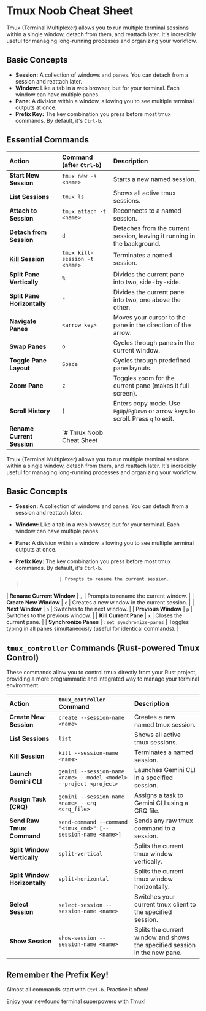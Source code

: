 # Tmux Noob Cheat Sheet

Tmux (Terminal Multiplexer) allows you to run multiple terminal sessions within a single window, detach from them, and reattach later. It's incredibly useful for managing long-running processes and organizing your workflow.

## Basic Concepts
- **Session:** A collection of windows and panes. You can detach from a session and reattach later.
- **Window:** Like a tab in a web browser, but for your terminal. Each window can have multiple panes.
- **Pane:** A division within a window, allowing you to see multiple terminal outputs at once.
- **Prefix Key:** The key combination you press before most tmux commands. By default, it's `Ctrl-b`.

## Essential Commands

| Action                       | Command (after `Ctrl-b`) | Description                                                              |
| :--------------------------- | :----------------------- | :----------------------------------------------------------------------- |
| **Start New Session**        | `tmux new -s <name>`     | Starts a new named session.                                              |
| **List Sessions**            | `tmux ls`                | Shows all active tmux sessions.                                          |
| **Attach to Session**        | `tmux attach -t <name>`  | Reconnects to a named session.                                           |
| **Detach from Session**      | `d`                      | Detaches from the current session, leaving it running in the background. |
| **Kill Session**             | `tmux kill-session -t <name>` | Terminates a named session.                                              |
| **Split Pane Vertically**    | `%`                      | Divides the current pane into two, side-by-side.                         |
| **Split Pane Horizontally**  | `"`                      | Divides the current pane into two, one above the other.                  |
| **Navigate Panes**           | `<arrow key>`            | Moves your cursor to the pane in the direction of the arrow.              |
| **Swap Panes**               | `o`                      | Cycles through panes in the current window.                              |
| **Toggle Pane Layout**       | `Space`                  | Cycles through predefined pane layouts.                                  |
| **Zoom Pane**                | `z`                      | Toggles zoom for the current pane (makes it full screen).                |
| **Scroll History**           | `[`                      | Enters copy mode. Use `PgUp`/`PgDown` or arrow keys to scroll. Press `q` to exit. |
| **Rename Current Session**   | `# Tmux Noob Cheat Sheet

Tmux (Terminal Multiplexer) allows you to run multiple terminal sessions within a single window, detach from them, and reattach later. It's incredibly useful for managing long-running processes and organizing your workflow.

## Basic Concepts
- **Session:** A collection of windows and panes. You can detach from a session and reattach later.
- **Window:** Like a tab in a web browser, but for your terminal. Each window can have multiple panes.
- **Pane:** A division within a window, allowing you to see multiple terminal outputs at once.
- **Prefix Key:** The key combination you press before most tmux commands. By default, it's `Ctrl-b`.

                      | Prompts to rename the current session.                                   |
| **Rename Current Window**    | `,`                      | Prompts to rename the current window.                                    |
| **Create New Window**        | `c`                      | Creates a new window in the current session.                             |
| **Next Window**              | `n`                      | Switches to the next window.                                             |
| **Previous Window**          | `p`                      | Switches to the previous window.                                         |
| **Kill Current Pane**        | `x`                      | Closes the current pane.                                                 |
| **Synchronize Panes**        | `:set synchronize-panes` | Toggles typing in all panes simultaneously (useful for identical commands). |

## `tmux_controller` Commands (Rust-powered Tmux Control)

These commands allow you to control tmux directly from your Rust project, providing a more programmatic and integrated way to manage your terminal environment.

| Action                       | `tmux_controller` Command | Description                                                              |
| :--------------------------- | :------------------------ | :----------------------------------------------------------------------- |
| **Create New Session**       | `create --session-name <name>` | Creates a new named tmux session.                                        |
| **List Sessions**            | `list`                    | Shows all active tmux sessions.                                          |
| **Kill Session**             | `kill --session-name <name>` | Terminates a named session.                                              |
| **Launch Gemini CLI**        | `gemini --session-name <name> --model <model> --project <project>` | Launches Gemini CLI in a specified session.                              |
| **Assign Task (CRQ)**        | `gemini --session-name <name> --crq <crq_file>` | Assigns a task to Gemini CLI using a CRQ file.                           |
| **Send Raw Tmux Command**    | `send-command --command "<tmux_cmd>" [--session-name <name>]` | Sends any raw tmux command to a session.                                 |
| **Split Window Vertically**  | `split-vertical`          | Splits the current tmux window vertically.                               |
| **Split Window Horizontally**| `split-horizontal`        | Splits the current tmux window horizontally.                             |
| **Select Session**           | `select-session --session-name <name>` | Switches your current tmux client to the specified session.              |
| **Show Session**           | `show-session --session-name <name>` | Splits the current window and shows the specified session in the new pane. |

## Remember the Prefix Key!
Almost all commands start with `Ctrl-b`. Practice it often!

Enjoy your newfound terminal superpowers with Tmux! 
